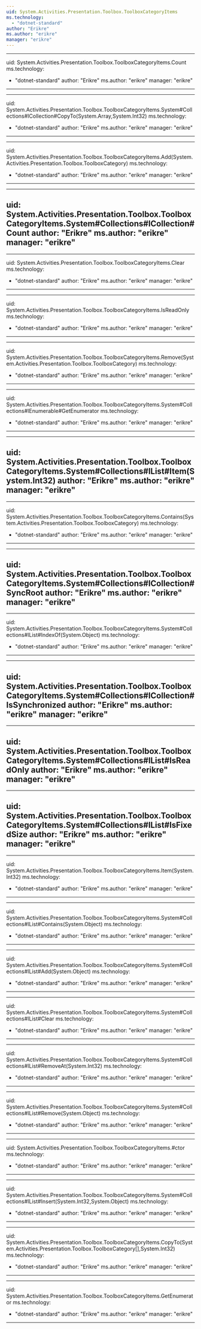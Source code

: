 ```yaml
---
uid: System.Activities.Presentation.Toolbox.ToolboxCategoryItems
ms.technology: 
  - "dotnet-standard"
author: "Erikre"
ms.author: "erikre"
manager: "erikre"
---
```


---
uid: System.Activities.Presentation.Toolbox.ToolboxCategoryItems.Count
ms.technology: 
  - "dotnet-standard"
author: "Erikre"
ms.author: "erikre"
manager: "erikre"
---

---
uid: System.Activities.Presentation.Toolbox.ToolboxCategoryItems.System#Collections#ICollection#CopyTo(System.Array,System.Int32)
ms.technology: 
  - "dotnet-standard"
author: "Erikre"
ms.author: "erikre"
manager: "erikre"
---

---
uid: System.Activities.Presentation.Toolbox.ToolboxCategoryItems.Add(System.Activities.Presentation.Toolbox.ToolboxCategory)
ms.technology: 
  - "dotnet-standard"
author: "Erikre"
ms.author: "erikre"
manager: "erikre"
---

---
uid: System.Activities.Presentation.Toolbox.ToolboxCategoryItems.System#Collections#ICollection#Count
author: "Erikre"
ms.author: "erikre"
manager: "erikre"
---

---
uid: System.Activities.Presentation.Toolbox.ToolboxCategoryItems.Clear
ms.technology: 
  - "dotnet-standard"
author: "Erikre"
ms.author: "erikre"
manager: "erikre"
---

---
uid: System.Activities.Presentation.Toolbox.ToolboxCategoryItems.IsReadOnly
ms.technology: 
  - "dotnet-standard"
author: "Erikre"
ms.author: "erikre"
manager: "erikre"
---

---
uid: System.Activities.Presentation.Toolbox.ToolboxCategoryItems.Remove(System.Activities.Presentation.Toolbox.ToolboxCategory)
ms.technology: 
  - "dotnet-standard"
author: "Erikre"
ms.author: "erikre"
manager: "erikre"
---

---
uid: System.Activities.Presentation.Toolbox.ToolboxCategoryItems.System#Collections#IEnumerable#GetEnumerator
ms.technology: 
  - "dotnet-standard"
author: "Erikre"
ms.author: "erikre"
manager: "erikre"
---

---
uid: System.Activities.Presentation.Toolbox.ToolboxCategoryItems.System#Collections#IList#Item(System.Int32)
author: "Erikre"
ms.author: "erikre"
manager: "erikre"
---

---
uid: System.Activities.Presentation.Toolbox.ToolboxCategoryItems.Contains(System.Activities.Presentation.Toolbox.ToolboxCategory)
ms.technology: 
  - "dotnet-standard"
author: "Erikre"
ms.author: "erikre"
manager: "erikre"
---

---
uid: System.Activities.Presentation.Toolbox.ToolboxCategoryItems.System#Collections#ICollection#SyncRoot
author: "Erikre"
ms.author: "erikre"
manager: "erikre"
---

---
uid: System.Activities.Presentation.Toolbox.ToolboxCategoryItems.System#Collections#IList#IndexOf(System.Object)
ms.technology: 
  - "dotnet-standard"
author: "Erikre"
ms.author: "erikre"
manager: "erikre"
---

---
uid: System.Activities.Presentation.Toolbox.ToolboxCategoryItems.System#Collections#ICollection#IsSynchronized
author: "Erikre"
ms.author: "erikre"
manager: "erikre"
---

---
uid: System.Activities.Presentation.Toolbox.ToolboxCategoryItems.System#Collections#IList#IsReadOnly
author: "Erikre"
ms.author: "erikre"
manager: "erikre"
---

---
uid: System.Activities.Presentation.Toolbox.ToolboxCategoryItems.System#Collections#IList#IsFixedSize
author: "Erikre"
ms.author: "erikre"
manager: "erikre"
---

---
uid: System.Activities.Presentation.Toolbox.ToolboxCategoryItems.Item(System.Int32)
ms.technology: 
  - "dotnet-standard"
author: "Erikre"
ms.author: "erikre"
manager: "erikre"
---

---
uid: System.Activities.Presentation.Toolbox.ToolboxCategoryItems.System#Collections#IList#Contains(System.Object)
ms.technology: 
  - "dotnet-standard"
author: "Erikre"
ms.author: "erikre"
manager: "erikre"
---

---
uid: System.Activities.Presentation.Toolbox.ToolboxCategoryItems.System#Collections#IList#Add(System.Object)
ms.technology: 
  - "dotnet-standard"
author: "Erikre"
ms.author: "erikre"
manager: "erikre"
---

---
uid: System.Activities.Presentation.Toolbox.ToolboxCategoryItems.System#Collections#IList#Clear
ms.technology: 
  - "dotnet-standard"
author: "Erikre"
ms.author: "erikre"
manager: "erikre"
---

---
uid: System.Activities.Presentation.Toolbox.ToolboxCategoryItems.System#Collections#IList#RemoveAt(System.Int32)
ms.technology: 
  - "dotnet-standard"
author: "Erikre"
ms.author: "erikre"
manager: "erikre"
---

---
uid: System.Activities.Presentation.Toolbox.ToolboxCategoryItems.System#Collections#IList#Remove(System.Object)
ms.technology: 
  - "dotnet-standard"
author: "Erikre"
ms.author: "erikre"
manager: "erikre"
---

---
uid: System.Activities.Presentation.Toolbox.ToolboxCategoryItems.#ctor
ms.technology: 
  - "dotnet-standard"
author: "Erikre"
ms.author: "erikre"
manager: "erikre"
---

---
uid: System.Activities.Presentation.Toolbox.ToolboxCategoryItems.System#Collections#IList#Insert(System.Int32,System.Object)
ms.technology: 
  - "dotnet-standard"
author: "Erikre"
ms.author: "erikre"
manager: "erikre"
---

---
uid: System.Activities.Presentation.Toolbox.ToolboxCategoryItems.CopyTo(System.Activities.Presentation.Toolbox.ToolboxCategory[],System.Int32)
ms.technology: 
  - "dotnet-standard"
author: "Erikre"
ms.author: "erikre"
manager: "erikre"
---

---
uid: System.Activities.Presentation.Toolbox.ToolboxCategoryItems.GetEnumerator
ms.technology: 
  - "dotnet-standard"
author: "Erikre"
ms.author: "erikre"
manager: "erikre"
---

